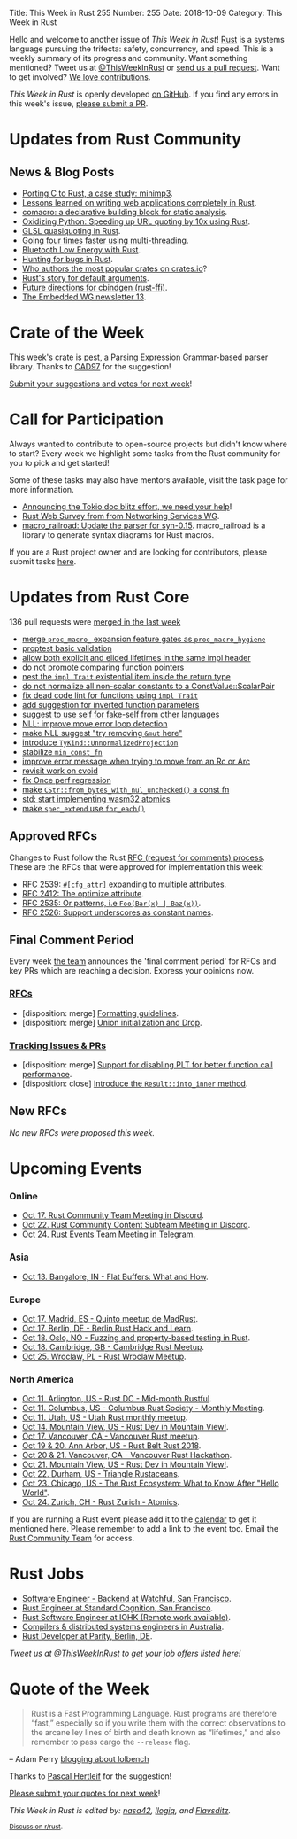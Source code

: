 Title: This Week in Rust 255
Number: 255
Date: 2018-10-09
Category: This Week in Rust

Hello and welcome to another issue of *This Week in Rust*!
[Rust](http://rust-lang.org) is a systems language pursuing the trifecta: safety, concurrency, and speed.
This is a weekly summary of its progress and community.
Want something mentioned? Tweet us at [@ThisWeekInRust](https://twitter.com/ThisWeekInRust) or [send us a pull request](https://github.com/cmr/this-week-in-rust).
Want to get involved? [We love contributions](https://github.com/rust-lang/rust/blob/master/CONTRIBUTING.md).

*This Week in Rust* is openly developed [on GitHub](https://github.com/cmr/this-week-in-rust).
If you find any errors in this week's issue, [please submit a PR](https://github.com/cmr/this-week-in-rust/pulls).

# Updates from Rust Community

## News & Blog Posts

* [Porting C to Rust, a case study: minimp3](https://wiki.alopex.li/PortingCToRust).
* [Lessons learned on writing web applications completely in Rust](https://medium.com/@saschagrunert/lessons-learned-on-writing-web-applications-completely-in-rust-2080d0990287).
* [comacro: a declarative building block for static analysis](http://blog.lambdaverse.org/comacro).
* [Oxidizing Python: Speeding up URL quoting by 10x using Rust](https://tech.blue-yonder.com/oxidizing-python-speeding-up-urlquoting-by-using-rust/).
* [GLSL quasiquoting in Rust](https://phaazon.net/blog/glsl-quasiquoting).
* [Going four times faster using multi-threading](http://worthe-it.co.za/programming/2018/10/03/going-four-times-faster-with-multithreading.html).
* [Bluetooth Low Energy with Rust](https://219design.com/bluetooth-low-energy-with-rust/).
* [Hunting for bugs in Rust](https://blog.troutwine.us/2018/10/08/hunting-for-bugs-in-rust/).
* [Who authors the most popular crates on crates.io](https://words.steveklabnik.com/who-authors-the-most-popular-crates-on-crates-io)?
* [Rust's story for default arguments](https://medium.com/@softprops/default-values-copy-that-ae43831781f3).
* [Future directions for cbindgen (rust-ffi)](http://dreamingofbits.com/post/future-directions-for-cbindgen-rust-ffi/).
* [The Embedded WG newsletter 13](https://rust-embedded.github.io/blog/2018-10-09-newsletter-13/).

# Crate of the Week

This week's crate is [pest](https://pest.rs), a Parsing Expression Grammar-based parser library. Thanks to [CAD97](https://users.rust-lang.org/t/crate-of-the-week/2704/460) for the suggestion!

[Submit your suggestions and votes for next week][submit_crate]!

[submit_crate]: https://users.rust-lang.org/t/crate-of-the-week/2704

# Call for Participation

Always wanted to contribute to open-source projects but didn't know where to start?
Every week we highlight some tasks from the Rust community for you to pick and get started!

Some of these tasks may also have mentors available, visit the task page for more information.

* [Announcing the Tokio doc blitz effort, we need your help](https://tokio.rs/blog/2018-10-doc-blitz/)!
* [Rust Web Survey from from Networking Services WG](https://docs.google.com/forms/d/e/1FAIpQLSf9KCUs-8G87pHB08lM8-iXcDSY_VttOI0PvkKseHaZseCGGA/viewform).
* [macro_railroad: Update the parser for syn-0.15](https://github.com/lukaslueg/macro_railroad/issues/17). macro_railroad is a library to generate syntax diagrams for Rust macros.

If you are a Rust project owner and are looking for contributors, please submit tasks [here][guidelines].

[guidelines]: https://users.rust-lang.org/t/twir-call-for-participation/4821

# Updates from Rust Core

136 pull requests were [merged in the last week][merged]

[merged]: https://github.com/search?q=is%3Apr+org%3Arust-lang+is%3Amerged+merged%3A2018-10-01..2018-10-08

* [merge `proc_macro_` expansion feature gates as `proc_macro_hygiene`](https://github.com/rust-lang/rust/pull/52121)
* [proptest basic validation](https://github.com/rust-lang/cargo/pull/6149)
* [allow both explicit and elided lifetimes in the same impl header](https://github.com/rust-lang/rust/pull/54458)
* [do not promote comparing function pointers](https://github.com/rust-lang/rust/pull/54702)
* [nest the `impl Trait` existential item inside the return type](https://github.com/rust-lang/rust/pull/54741)
* [do not normalize all non-scalar constants to a ConstValue::ScalarPair](https://github.com/rust-lang/rust/pull/54693)
* [fix dead code lint for functions using `impl Trait`](https://github.com/rust-lang/rust/pull/54810)
* [add suggestion for inverted function parameters](https://github.com/rust-lang/rust/pull/54804)
* [suggest to use self for fake-self from other languages](https://github.com/rust-lang/rust/pull/54694)
* [NLL: improve move error loop detection](https://github.com/rust-lang/rust/pull/54343)
* [make NLL suggest "try removing `&mut` here"](https://github.com/rust-lang/rust/pull/54720)
* [introduce `TyKind::UnnormalizedProjection`](https://github.com/rust-lang/rust/pull/54789)
* [stabilize `min_const_fn`](https://github.com/rust-lang/rust/pull/54835)
* [improve error message when trying to move from an Rc or Arc](https://github.com/rust-lang/rust/pull/54703)
* [revisit work on cvoid](https://github.com/rust-lang/libc/pull/1086)
* [fix Once perf regression](https://github.com/rust-lang/rust/pull/54662)
* [make `CStr::from_bytes_with_nul_unchecked()` a const fn](https://github.com/rust-lang/rust/pull/54745)
* [std: start implementing wasm32 atomics](https://github.com/rust-lang/rust/pull/54017)
* [make `spec_extend` use `for_each()`](https://github.com/rust-lang/rust/pull/54761)

## Approved RFCs

Changes to Rust follow the Rust [RFC (request for comments)
process](https://github.com/rust-lang/rfcs#rust-rfcs). These
are the RFCs that were approved for implementation this week:

* [RFC 2539: `#[cfg_attr]` expanding to multiple attributes](https://github.com/rust-lang/rfcs/pull/2539).
* [RFC 2412: The optimize attribute](https://github.com/rust-lang/rfcs/pull/2412).
* [RFC 2535: Or patterns, i.e `Foo(Bar(x) | Baz(x))`](https://github.com/rust-lang/rfcs/pull/2535).
* [RFC 2526: Support underscores as constant names](https://github.com/rust-lang/rfcs/pull/2526).

## Final Comment Period

Every week [the team](https://www.rust-lang.org/team.html) announces the
'final comment period' for RFCs and key PRs which are reaching a
decision. Express your opinions now.

### [RFCs](https://github.com/rust-lang/rfcs/labels/final-comment-period)

* [disposition: merge] [Formatting guidelines](https://github.com/rust-lang/rfcs/pull/2436).
* [disposition: merge] [Union initialization and Drop](https://github.com/rust-lang/rfcs/pull/2514).

### [Tracking Issues & PRs](https://github.com/rust-lang/rust/labels/final-comment-period)

* [disposition: merge] [Support for disabling PLT for better function call performance](https://github.com/rust-lang/rust/pull/54592).
* [disposition: close] [Introduce the `Result::into_inner` method](https://github.com/rust-lang/rust/pull/54219).

## New RFCs

*No new RFCs were proposed this week.*

# Upcoming Events

### Online

* [Oct 17. Rust Community Team Meeting in Discord](https://discordapp.com/channels/442252698964721669/443773747350994945).
* [Oct 22. Rust Community Content Subteam Meeting in Discord](https://discordapp.com/channels/442252698964721669/443773747350994945).
* [Oct 24. Rust Events Team Meeting in Telegram](https://t.me/joinchat/EkKINhHCgZ9llzvPidOssA).

### Asia

* [Oct 13. Bangalore, IN - Flat Buffers: What and How](https://www.meetup.com/rustox/events/254812229/).

### Europe

* [Oct 17. Madrid, ES - Quinto meetup de MadRust](https://www.meetup.com/MadRust/events/255207242/).
* [Oct 17. Berlin, DE - Berlin Rust Hack and Learn](https://www.meetup.com/opentechschool-berlin/events/255020858/).
* [Oct 18. Oslo, NO - Fuzzing and property-based testing in Rust](https://www.meetup.com/Rust-Oslo/events/254830021/).
* [Oct 18. Cambridge, GB - Cambridge Rust Meetup](https://www.meetup.com/Cambridge-Rust-Meetup/events/pzwshpyxnbxb/).
* [Oct 25. Wroclaw, PL - Rust Wroclaw Meetup](https://www.meetup.com/Rust-Wroclaw/events/255053694/).

### North America

* [Oct 11. Arlington, US - Rust DC - Mid-month Rustful](https://www.meetup.com/RustDC/events/253787466).
* [Oct 11. Columbus, US - Columbus Rust Society - Monthly Meeting](https://www.meetup.com/columbus-rs/events/dbcfrpyxnbpb/).
* [Oct 11. Utah, US - Utah Rust monthly meetup](https://www.meetup.com/utahrust/events/255209633/).
* [Oct 14. Mountain View, US - Rust Dev in Mountain View!](https://www.meetup.com/Rust-Dev-in-Mountain-View/events/glnfcpyxnbsb/).
* [Oct 17. Vancouver, CA - Vancouver Rust meetup](https://www.meetup.com/Vancouver-Rust/events/dqldspyxnbwb/).
* [Oct 19 & 20. Ann Arbor, US - Rust Belt Rust 2018](https://rust-belt-rust.com/).
* [Oct 20 & 21. Vancouver, CA - Vancouver Rust Hackathon](https://www.eventbrite.ca/e/vancouver-rust-hackathon-tickets-50012680273).
* [Oct 21. Mountain View, US - Rust Dev in Mountain View!](https://www.meetup.com/Rust-Dev-in-Mountain-View/events/glnfcpyxnbcc/).
* [Oct 22. Durham, US - Triangle Rustaceans](https://www.meetup.com/triangle-rustaceans/events/mfglwpyxnbdc/).
* [Oct 23. Chicago, US - The Rust Ecosystem: What to Know After "Hello World"](https://www.meetup.com/Chicago-Rust-Meetup/events/255066746).
* [Oct 24. Zurich, CH - Rust Zurich - Atomics](https://www.meetup.com/Rust-Zurich/events/255279862/).

If you are running a Rust event please add it to the [calendar] to get
it mentioned here. Please remember to add a link to the event too.
Email the [Rust Community Team][community] for access.

[calendar]: https://www.google.com/calendar/embed?src=apd9vmbc22egenmtu5l6c5jbfc%40group.calendar.google.com
[community]: mailto:community-team@rust-lang.org

# Rust Jobs

* [Software Engineer - Backend at Watchful, San Francisco](https://jobs.lever.co/watchful/7f502bc3-a91d-46fd-908f-19a9cefbb4b2).
* [Rust Engineer at Standard Cognition, San Francisco](https://www.reddit.com/r/rust/comments/9ml170/job_create_high_performance_rust_systems/).
* [Rust Software Engineer at IOHK (Remote work available)](https://iohk.recruiterbox.com/jobs/fk0177c).
* [Compilers & distributed systems engineers in Australia](https://www.reddit.com/r/rust/comments/9kx94z/job_compilers_distributed_systems_engineers_in/).
* [Rust Developer at Parity, Berlin, DE](https://paritytech.io/jobs/).

*Tweet us at [@ThisWeekInRust](https://twitter.com/ThisWeekInRust) to get your job offers listed here!*

# Quote of the Week

> Rust is a Fast Programming Language. Rust programs are therefore “fast,” especially so if you write them with the correct observations to the arcane ley lines of birth and death known as “lifetimes,” and also remember to pass cargo the `--release` flag.

– Adam Perry [blogging about lolbench](https://blog.anp.lol/rust/2018/09/29/lolbench)

Thanks to [Pascal Hertleif](https://users.rust-lang.org/t/twir-quote-of-the-week/328/565) for the suggestion!

[Please submit your quotes for next week](http://users.rust-lang.org/t/twir-quote-of-the-week/328)!

*This Week in Rust is edited by: [nasa42](https://github.com/nasa42), [llogiq](https://github.com/llogiq), and [Flavsditz](https://github.com/Flavsditz).*

<small>[Discuss on r/rust]().</small>
